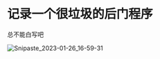 # 记录一个很垃圾的后门程序

总不能白写吧

![Snipaste_2023-01-26_16-59-31](https://user-images.githubusercontent.com/81157360/214795974-1b2217e8-05c3-4c59-b133-73f493ffac61.jpg)
